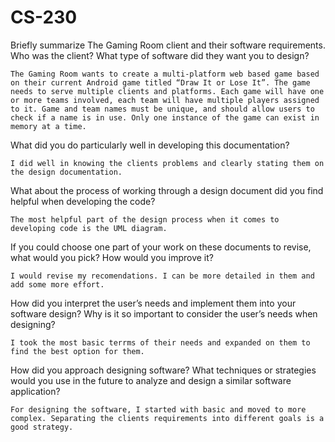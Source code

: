 # CS-230

Briefly summarize The Gaming Room client and their software requirements. Who was the client? What type of software did they want you to design?

    The Gaming Room wants to create a multi-platform web based game based on their current Android game titled “Draw It or Lose It”. The game needs to serve multiple clients and platforms. Each game will have one or more teams involved, each team will have multiple players assigned to it. Game and team names must be unique, and should allow users to check if a name is in use. Only one instance of the game can exist in memory at a time.
 
What did you do particularly well in developing this documentation?

    I did well in knowing the clients problems and clearly stating them on the design documentation.

What about the process of working through a design document did you find helpful when developing the code?

    The most helpful part of the design process when it comes to developing code is the UML diagram.




If you could choose one part of your work on these documents to revise, what would you pick? How would you improve it?

    I would revise my recomendations. I can be more detailed in them and add some more effort. 

How did you interpret the user’s needs and implement them into your software design? Why is it so important to consider the user’s needs when designing?

    I took the most basic terrms of their needs and expanded on them to find the best option for them. 

How did you approach designing software? What techniques or strategies would you use in the future to analyze and design a similar software application?

    For designing the software, I started with basic and moved to more complex. Separating the clients requirements into different goals is a good strategy.
